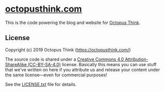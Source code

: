 # [octopusthink.com](https://octopusthink.com/)

This is the code powering the blog and website for [Octopus Think](https://octopusthink.com/).

## License

Copyright (c) 2019 Octopus Think (https://octopusthink.com/)

The source code is shared under a [Creative Commons 4.0 Attribution-ShareAlike (CC-BY-SA-4.0)](https://creativecommons.org/licenses/by-sa/4.0) license. Basically this means you can use stuff that we've written on here if you attribute us and release your content under the same license—even for commercial purposes!

See the [LICENSE.txt](LICENSE.txt) file for details.
